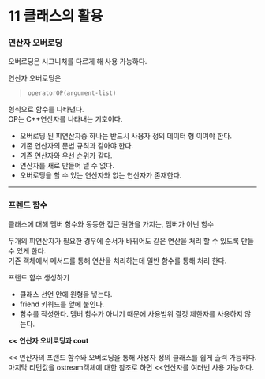 # 11 클래스의 활용

### 연산자 오버로딩

오버로딩은 시그니처를 다르게 해 사용 가능하다.

연산자 오버로딩은 
>```cpp
>operatorOP(argument-list)
>```

형식으로 함수를 나타낸다.  
OP는 C++연산자를 나타내는 기호이다.

- 오버로딩 된 피연산자중 하나는 반드시 사용자 정의 데이터 형 이여야 한다.
- 기존 연산자의 문법 규칙과 같아야 한다.
- 기존 연산자와 우선 순위가 같다.
- 연산자를 새로 만들어 낼 수 없다.
- 오버로딩을 할 수 있는 연산자와 없는 연산자가 존재한다.

---
### 프렌드 함수

클래스에 대해 멤버 함수와 동등한 접근 권한을 가지는, 멤버가 아닌 함수

두개의 피연산자가 필요한 경우에 순서가 바뀌어도 같은 연산을 처리 할 수 있도록 만들 수 있게 한다.  
기존 객체에서 메서드를 통해 연산을 처리하는데 일반 함수를 통해 처리 한다.

프랜드 함수 생성하기
- 클래스 선언 안에 원형을 넣는다.
- friend 키워드를 앞에 붙인다.
- 함수를 작성한다.
  멤버 함수가 아니기 때문에 사용범위 결정 제한자를 사용하지 않는다.


**<< 연산자 오버로딩과 cout**

<< 연산자의 프랜드 함수와 오버로딩을 통해 사용자 정의 클래스를 쉽게 출력 가능하다.  
마지막 리턴값을 ostream객체에 대한 참조로 하면 <<연산자를 여러번 사용 가능하다.
